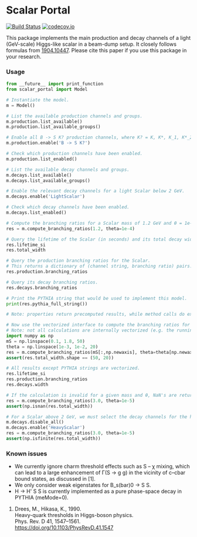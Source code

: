 # Scalar Portal

[![Build Status](https://travis-ci.org/JLTastet/scalar_portal.svg?branch=master)](https://travis-ci.org/JLTastet/scalar_portal)
[![codecov.io](http://codecov.io/github/JLTastet/scalar_portal/coverage.svg?branch=master)](http://codecov.io/github/JLTastet/scalar_portal?branch=master)

This package implements the main production and decay channels of a light (GeV-scale) Higgs-like scalar in a beam-dump setup.
It closely follows formulas from [1904.10447](http://arxiv.org/abs/1904.10447).
Please cite this paper if you use this package in your research.

### Usage

```python
from __future__ import print_function
from scalar_portal import Model

# Instantiate the model.
m = Model()

# List the available production channels and groups.
m.production.list_available()
m.production.list_available_groups()

# Enable all B -> S K? production channels, where K? = K, K*, K_1, K*_2, ...
m.production.enable('B -> S K?')

# Check which production channels have been enabled.
m.production.list_enabled()

# List the available decay channels and groups.
m.decays.list_available()
m.decays.list_available_groups()

# Enable the relevant decay channels for a light Scalar below 2 GeV.
m.decays.enable('LightScalar')

# Check which decay channels have been enabled.
m.decays.list_enabled()

# Compute the branching ratios for a Scalar mass of 1.2 GeV and θ = 1e-4.
res = m.compute_branching_ratios(1.2, theta=1e-4)

# Query the lifetime of the Scalar (in seconds) and its total decay width in GeV.
res.lifetime_si
res.total_width

# Query the production branching ratios for the Scalar.
# This returns a dictionary of (channel string, branching ratio) pairs.
res.production.branching_ratios

# Query its decay branching ratios.
res.decays.branching_ratios

# Print the PYTHIA string that would be used to implement this model.
print(res.pythia_full_string())

# Note: properties return precomputed results, while method calls do extra computations.

# Now use the vectorized interface to compute the branching ratios for a range of masses and couplings.
# Note: not all calculations are internally vectorized (e.g. the running of alpha_s is not).
import numpy as np
mS = np.linspace(0.1, 1.8, 50)
theta = np.linspace(1e-3, 1e-2, 20)
res = m.compute_branching_ratios(mS[:,np.newaxis], theta=theta[np.newaxis,:])
assert(res.total_width.shape == (50, 20))

# All results except PYTHIA strings are vectorized.
res.lifetime_si
res.production.branching_ratios
res.decays.width

# If the calculation is invalid for a given mass and θ, NaN's are returned, e.g.:
res = m.compute_branching_ratios(3.0, theta=1e-5)
assert(np.isnan(res.total_width))

# For a Scalar above 2 GeV, we must select the decay channels for the heavy Scalar.
m.decays.disable_all()
m.decays.enable('HeavyScalar')
res = m.compute_branching_ratios(3.0, theta=1e-5)
assert(np.isfinite(res.total_width))
```

### Known issues
* We currently ignore charm threshold effects such as S – χ mixing, which can lead to a large enhancement of Γ(S → g g) in the vicinity of c–cbar bound states, as discussed in \[1\].
* We only consider weak eigenstates for B_s(bar)0 -> S S.
* H -> H' S S is currently implemented as a pure phase-space decay in PYTHIA (meMode=0).

1. Drees, M., Hikasa, K., 1990.  
   Heavy-quark thresholds in Higgs-boson physics.  
   Phys. Rev. D 41, 1547–1561.  
   https://doi.org/10.1103/PhysRevD.41.1547

